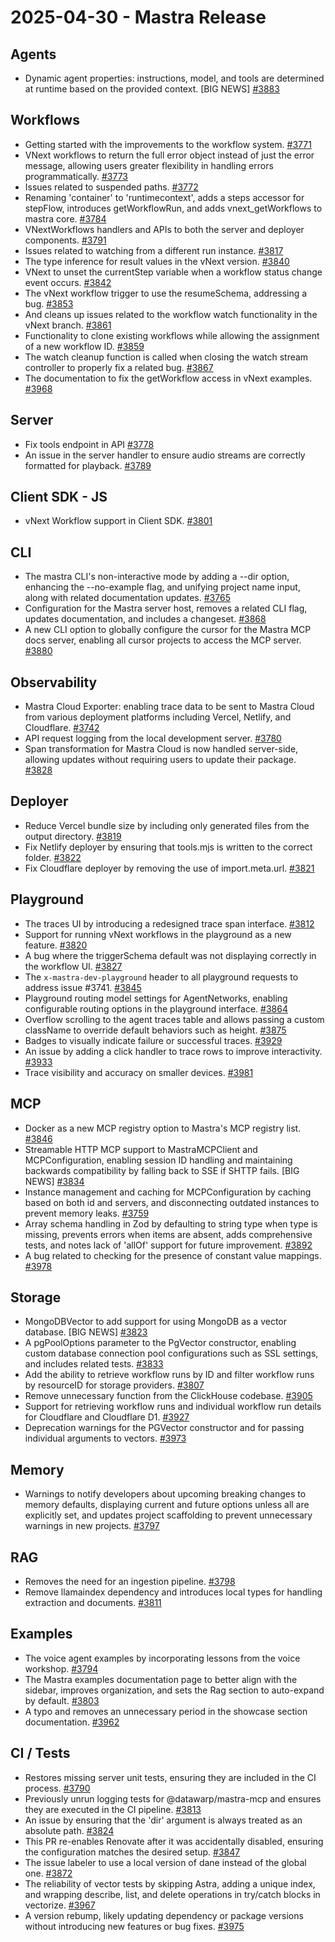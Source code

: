 # 2025-04-30 - Mastra Release

## Agents

- Dynamic agent properties: instructions, model, and tools are determined at runtime based on the provided context. [BIG NEWS] [#3883](https://github.com/mastra-ai/mastra/pull/3883)

## Workflows

- Getting started with the improvements to the workflow system. [#3771](https://github.com/mastra-ai/mastra/pull/3771)
- VNext workflows to return the full error object instead of just the error message, allowing users greater flexibility in handling errors programmatically. [#3773](https://github.com/mastra-ai/mastra/pull/3773)
- Issues related to suspended paths. [#3772](https://github.com/mastra-ai/mastra/pull/3772)
- Renaming 'container' to 'runtimecontext', adds a steps accessor for stepFlow, introduces getWorkflowRun, and adds vnext_getWorkflows to mastra core. [#3784](https://github.com/mastra-ai/mastra/pull/3784)
- VNextWorkflows handlers and APIs to both the server and deployer components. [#3791](https://github.com/mastra-ai/mastra/pull/3791)
- Issues related to watching from a different run instance. [#3817](https://github.com/mastra-ai/mastra/pull/3817)
- The type inference for result values in the vNext version. [#3840](https://github.com/mastra-ai/mastra/pull/3840)
- VNext to unset the currentStep variable when a workflow status change event occurs. [#3842](https://github.com/mastra-ai/mastra/pull/3842)
- The vNext workflow trigger to use the resumeSchema, addressing a bug. [#3853](https://github.com/mastra-ai/mastra/pull/3853)
- And cleans up issues related to the workflow watch functionality in the vNext branch. [#3861](https://github.com/mastra-ai/mastra/pull/3861)
- Functionality to clone existing workflows while allowing the assignment of a new workflow ID. [#3859](https://github.com/mastra-ai/mastra/pull/3859)
- The watch cleanup function is called when closing the watch stream controller to properly fix a related bug. [#3867](https://github.com/mastra-ai/mastra/pull/3867)
- The documentation to fix the getWorkflow access in vNext examples. [#3968](https://github.com/mastra-ai/mastra/pull/3968)

## Server

- Fix tools endpoint in API [#3778](https://github.com/mastra-ai/mastra/pull/3778)
- An issue in the server handler to ensure audio streams are correctly formatted for playback. [#3789](https://github.com/mastra-ai/mastra/pull/3789)

## Client SDK - JS

- vNext Workflow support in Client SDK. [#3801](https://github.com/mastra-ai/mastra/pull/3801)

## CLI

- The mastra CLI's non-interactive mode by adding a --dir option, enhancing the --no-example flag, and unifying project name input, along with related documentation updates. [#3765](https://github.com/mastra-ai/mastra/pull/3765)
- Configuration for the Mastra server host, removes a related CLI flag, updates documentation, and includes a changeset. [#3868](https://github.com/mastra-ai/mastra/pull/3868)
- A new CLI option to globally configure the cursor for the Mastra MCP docs server, enabling all cursor projects to access the MCP server. [#3880](https://github.com/mastra-ai/mastra/pull/3880)

## Observability

- Mastra Cloud Exporter: enabling trace data to be sent to Mastra Cloud from various deployment platforms including Vercel, Netlify, and Cloudflare. [#3742](https://github.com/mastra-ai/mastra/pull/3742)
- API request logging from the local development server. [#3780](https://github.com/mastra-ai/mastra/pull/3780)
- Span transformation for Mastra Cloud is now handled server-side, allowing updates without requiring users to update their package. [#3828](https://github.com/mastra-ai/mastra/pull/3828)

## Deployer

- Reduce Vercel bundle size by including only generated files from the output directory. [#3819](https://github.com/mastra-ai/mastra/pull/3819)
- Fix Netlify deployer by ensuring that tools.mjs is written to the correct folder. [#3822](https://github.com/mastra-ai/mastra/pull/3822)
- Fix Cloudflare deployer by removing the use of import.meta.url. [#3821](https://github.com/mastra-ai/mastra/pull/3821)

## Playground

- The traces UI by introducing a redesigned trace span interface. [#3812](https://github.com/mastra-ai/mastra/pull/3812)
- Support for running vNext workflows in the playground as a new feature. [#3820](https://github.com/mastra-ai/mastra/pull/3820)
- A bug where the triggerSchema default was not displaying correctly in the workflow UI. [#3827](https://github.com/mastra-ai/mastra/pull/3827)
- The `x-mastra-dev-playground` header to all playground requests to address issue #3741. [#3845](https://github.com/mastra-ai/mastra/pull/3845)
- Playground routing model settings for AgentNetworks, enabling configurable routing options in the playground interface. [#3864](https://github.com/mastra-ai/mastra/pull/3864)
- Overflow scrolling to the agent traces table and allows passing a custom className to override default behaviors such as height. [#3875](https://github.com/mastra-ai/mastra/pull/3875)
- Badges to visually indicate failure or successful traces. [#3929](https://github.com/mastra-ai/mastra/pull/3929)
- An issue by adding a click handler to trace rows to improve interactivity. [#3933](https://github.com/mastra-ai/mastra/pull/3933)
- Trace visibility and accuracy on smaller devices. [#3981](https://github.com/mastra-ai/mastra/pull/3981)

## MCP

- Docker as a new MCP registry option to Mastra's MCP registry list. [#3846](https://github.com/mastra-ai/mastra/pull/3846)
- Streamable HTTP MCP support to MastraMCPClient and MCPConfiguration, enabling session ID handling and maintaining backwards compatibility by falling back to SSE if SHTTP fails. [BIG NEWS] [#3834](https://github.com/mastra-ai/mastra/pull/3834)
- Instance management and caching for MCPConfiguration by caching based on both id and servers, and disconnecting outdated instances to prevent memory leaks. [#3759](https://github.com/mastra-ai/mastra/pull/3759)
- Array schema handling in Zod by defaulting to string type when type is missing, prevents errors when items are absent, adds comprehensive tests, and notes lack of 'allOf' support for future improvement. [#3892](https://github.com/mastra-ai/mastra/pull/3892)
- A bug related to checking for the presence of constant value mappings. [#3978](https://github.com/mastra-ai/mastra/pull/3978)

## Storage

- MongoDBVector to add support for using MongoDB as a vector database. [BIG NEWS] [#3823](https://github.com/mastra-ai/mastra/pull/3823)
- A pgPoolOptions parameter to the PgVector constructor, enabling custom database connection pool configurations such as SSL settings, and includes related tests. [#3833](https://github.com/mastra-ai/mastra/pull/3833)
- Add the ability to retrieve workflow runs by ID and filter workflow runs by resourceID for storage providers. [#3807](https://github.com/mastra-ai/mastra/pull/3807)
- Remove unnecessary function from the ClickHouse codebase. [#3905](https://github.com/mastra-ai/mastra/pull/3905)
- Support for retrieving workflow runs and individual workflow run details for Cloudflare and Cloudflare D1. [#3927](https://github.com/mastra-ai/mastra/pull/3927)
- Deprecation warnings for the PGVector constructor and for passing individual arguments to vectors. [#3973](https://github.com/mastra-ai/mastra/pull/3973)

## Memory

- Warnings to notify developers about upcoming breaking changes to memory defaults, displaying current and future options unless all are explicitly set, and updates project scaffolding to prevent unnecessary warnings in new projects. [#3797](https://github.com/mastra-ai/mastra/pull/3797)

## RAG

- Removes the need for an ingestion pipeline. [#3798](https://github.com/mastra-ai/mastra/pull/3798)
- Remove llamaindex dependency and introduces local types for handling extraction and documents. [#3811](https://github.com/mastra-ai/mastra/pull/3811)

## Examples

- The voice agent examples by incorporating lessons from the voice workshop. [#3794](https://github.com/mastra-ai/mastra/pull/3794)
- The Mastra examples documentation page to better align with the sidebar, improves organization, and sets the Rag section to auto-expand by default. [#3803](https://github.com/mastra-ai/mastra/pull/3803)
- A typo and removes an unnecessary period in the showcase section documentation. [#3962](https://github.com/mastra-ai/mastra/pull/3962)

## CI / Tests

- Restores missing server unit tests, ensuring they are included in the CI process. [#3790](https://github.com/mastra-ai/mastra/pull/3790)
- Previously unrun logging tests for @datawarp/mastra-mcp and ensures they are executed in the CI pipeline. [#3813](https://github.com/mastra-ai/mastra/pull/3813)
- An issue by ensuring that the 'dir' argument is always treated as an absolute path. [#3824](https://github.com/mastra-ai/mastra/pull/3824)
- This PR re-enables Renovate after it was accidentally disabled, ensuring the configuration matches the desired setup. [#3847](https://github.com/mastra-ai/mastra/pull/3847)
- The issue labeler to use a local version of dane instead of the global one. [#3872](https://github.com/mastra-ai/mastra/pull/3872)
- The reliability of vector tests by skipping Astra, adding a unique index, and wrapping describe, list, and delete operations in try/catch blocks in vectorize. [#3967](https://github.com/mastra-ai/mastra/pull/3967)
- A version rebump, likely updating dependency or package versions without introducing new features or bug fixes. [#3975](https://github.com/mastra-ai/mastra/pull/3975)
